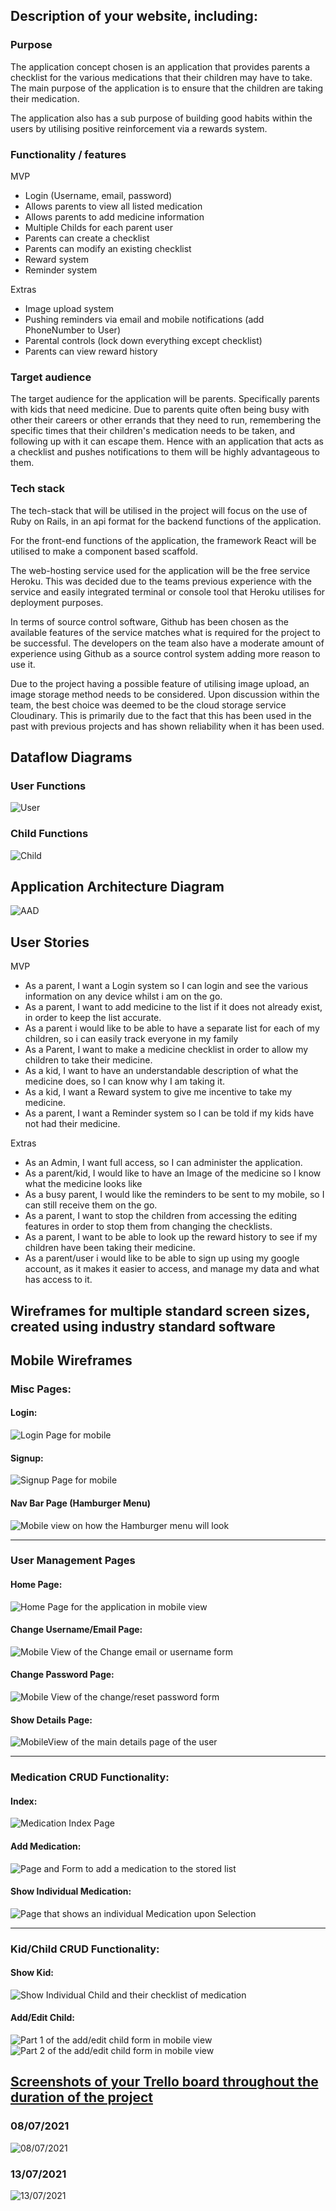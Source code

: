 ## Description of your website, including:
### Purpose
The application concept chosen is an application that provides parents a checklist for the various medications that their children may have to take. The main purpose of the application is to ensure that the children are taking their medication. 

The application also has a sub purpose of building good habits within the users by utilising positive reinforcement via a rewards system. 
### Functionality / features
MVP
- Login (Username, email, password)
- Allows parents to view all listed medication
- Allows parents to add medicine information
- Multiple Childs for each parent user
- Parents can create a checklist
- Parents can modify an existing checklist
- Reward system
- Reminder system

Extras
- Image upload system
- Pushing reminders via email and mobile notifications (add PhoneNumber to User)
- Parental controls (lock down everything except checklist)
- Parents can view reward history

### Target audience
The target audience for the application will be parents. Specifically parents with kids that need medicine. Due to parents quite often being busy with other their careers or other errands that they need to run, remembering the specific times that their children's medication needs to be taken, and following up with it can escape them. Hence with an application that acts as a checklist and pushes notifications to them will be highly advantageous to them. 

### Tech stack

The tech-stack that will be utilised in the project will focus on the use of Ruby on Rails, in an api format for the backend functions of the application. 

For the front-end functions of the application, the framework React will be utilised to make a component based scaffold. 

The web-hosting service used for the application will be the free service Heroku. This was decided due to the teams previous experience with the service and easily integrated terminal or console tool that Heroku utilises for deployment purposes. 

In terms of source control software, Github has been chosen as the available features of the service matches what is required for the project to be successful. The developers on the team also have a moderate amount of experience using Github as a source control system adding more reason to use it. 

Due to the project having a possible feature of utilising image upload, an image storage method needs to be considered. Upon discussion within the team, the best choice was deemed to be the cloud storage service Cloudinary. This is primarily due to the fact that this has been used in the past with previous projects and has shown reliability when it has been used. 

## Dataflow Diagrams
<!-- CMP1043-4.2 Dataflow Diagram - Provides dataflow diagram(s) that strictly follow the standard convensions to clearly identify the processes within your application. Clearly depicts where data is coming from, where it is going and how it is being stored. -->

### User Functions
![User](./docs/T3A2_DFDs-User.png)

### Child Functions
![Child](./docs/T3A2_DFDs-Child.png)

## Application Architecture Diagram
<!-- CMP1043-4.3 Application Architecture Diagram - Shows understanding of the high level structure of the app -->

![AAD](./docs/T3A2_AAD.png)

## User Stories
<!-- CMP1043-5.1 Provide UX/UI design documentation(user stories) that adequately show Agile methodology implementation. - Provides multiple user stories that use ‘persona, what and why’ that outline meaningful features of project. Shows evidence of user story revision and refinement. -->
MVP
- As a parent, I want a Login system so I can login and see the various information on any device whilst i am on the go.
- As a parent, I want to add medicine to the list if it does not already exist, in order to keep the list accurate.
- As a parent i would like to be able to have a separate list for each of my children, so i can easily track everyone in my family
- As a Parent, I want to make a medicine checklist in order to allow my children to take their medicine.
- As a kid, I want to have an understandable description of what the medicine does, so I can know why I am taking it.
- As a kid, I want a Reward system to give me incentive to take my medicine.
- As a parent, I want a Reminder system so I can be told if my kids have not had their medicine.

Extras
- As an Admin, I want full access, so I can administer the application.
- As a parent/kid, I would like to have an Image of the medicine so I know what the medicine looks like
- As a busy parent, I would like the reminders to be sent to my mobile, so I can still receive them on the go.
- As a parent, I want to stop the children from accessing the editing features in order to stop them from changing the checklists.
- As a parent, I want to be able to look up the reward history to see if my children have been taking their medicine.
- As a parent/user i would like to be able to sign up using my google account, as it makes it easier to access, and manage my data and what has access to it. 

## Wireframes for multiple standard screen sizes, created using industry standard software
## Mobile Wireframes
### Misc Pages:
#### Login:
![Login Page for mobile](./docs/wireframes/mobile/Login.png)
#### Signup:
![Signup Page for mobile](./docs/wireframes/mobile/SignUp.png)

#### Nav Bar Page (Hamburger Menu)
![Mobile view on how the Hamburger menu will look](./docs/wireframes/mobile/Nav.png)
<hr>


### User Management Pages 
#### Home Page: 
![Home Page for the application in mobile view](./docs/wireframes/mobile/Home.png)

#### Change Username/Email Page:
![Mobile View of the Change email or username form](./docs/wireframes/mobile/UpdateDetails.png)


#### Change Password Page:
![Mobile View of the change/reset password form](./docs/wireframes/mobile/UpdateDetails.png)


#### Show Details Page: 
![MobileView of the main details page of the user](./docs/wireframes/mobile/ShowDetails.png)
<hr>

### Medication CRUD Functionality:
#### Index: 
![Medication Index Page](./docs/wireframes/mobile/Medication-Index.png)

#### Add Medication: 
![Page and Form to add a medication to the stored list](./docs/wireframes/mobile/AdMedication.png)

#### Show Individual Medication: 
![Page that shows an individual Medication upon Selection](./docs/wireframes/mobile/Medication-Show.png)
<hr>

### Kid/Child CRUD Functionality:

#### Show Kid:
![Show Individual Child and their checklist of medication](./docs/wireframes/mobile/ShowKid.png)

#### Add/Edit Child:
![Part 1 of the add/edit child form in mobile view](./docs/wireframes/mobile/AddEditKid2.png)
![Part 2 of the add/edit child form in mobile view](./docs/wireframes/mobile/AddEditKid1.png)
<!-- CMP1043-4.1 Utilise an industry standard program for creation of wireframes & CMP1043-5.3 Provide UX/UI design documentation(wireframes) that adequately show Agile methodology implementation. - Provides wireframes that show exceptional planning of project flow and structure including but not limited to space distribution, content prioritisation, intended actions, functions, relationships between screens. -->


## [Screenshots of your Trello board throughout the duration of the project](https://trello.com/b/knoPp8L3/coderacademyt3a2)
<!-- CMP1043-5.2 Select and follow a commonly used planning methodology, such as Kanban, Trello, Jira, or Asana. - Simple and clear standards for planning methodology chosen and adhered to -->

### 08/07/2021

![08/07/2021](./docs/T3A2trello1.png)

### 13/07/2021

![13/07/2021](./docs/T3A2trello2.png)
